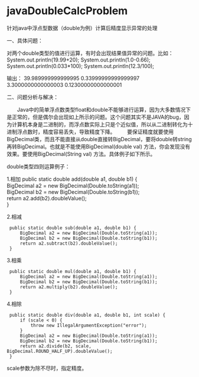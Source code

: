 # javaDoubleCalcProblem
针对java中浮点型数据（double为例）计算后精度显示异常的处理

一、具体问题：

  对两个double类型的值进行运算，有时会出现结果值异常的问题。比如： 
     System.out.println(19.99+20);
     System.out.println(1.0-0.66);
     System.out.println(0.033*100);
     System.out.println(12.3/100);
     
输出：
39.989999999999995
0.33999999999999997
3.3000000000000003
0.12300000000000001

二、问题分析与解决：

　　Java中的简单浮点数类型float和double不能够进行运算，因为大多数情况下是正常的，但是偶尔会出现如上所示的问题。这个问题其实不是JAVA的bug，因为计算机本身是二进制的，而浮点数实际上只是个近似值，所以从二进制转化为十进制浮点数时，精度容易丢失，导致精度下降。
　　要保证精度就要使用BigDecimal类，而且不能直接从double直接转BigDecimal，要将double转string再转BigDecimal。也就是不能使用BigDecimal(double val) 方法，你会发现没有效果。要使用BigDecimal(String val) 方法。具体例子如下所示。
 
double类型四则运算例子：

1.相加
   public static double add(double a1, double b1) {  
         BigDecimal a2 = new BigDecimal(Double.toString(a1));  
         BigDecimal b2 = new BigDecimal(Double.toString(b1));  
         return a2.add(b2).doubleValue();  
     }
 
2.相减

     public static double sub(double a1, double b1) {  
         BigDecimal a2 = new BigDecimal(Double.toString(a1));  
         BigDecimal b2 = new BigDecimal(Double.toString(b1));  
         return a2.subtract(b2).doubleValue();  
     }
 
3.相乘

     public static double mul(double a1, double b1) {  
         BigDecimal a2 = new BigDecimal(Double.toString(a1));  
         BigDecimal b2 = new BigDecimal(Double.toString(b1));  
         return a2.multiply(b2).doubleValue();  
     }
 
4.相除

     public static double div(double a1, double b1, int scale) {
         if (scale < 0) {  
             throw new IllegalArgumentException("error");  
         }
         BigDecimal a2 = new BigDecimal(Double.toString(a1));  
         BigDecimal b2 = new BigDecimal(Double.toString(b1));  
         return a2.divide(b2, scale, BigDecimal.ROUND_HALF_UP).doubleValue();  
     }
     
scale参数为除不尽时，指定精度。
